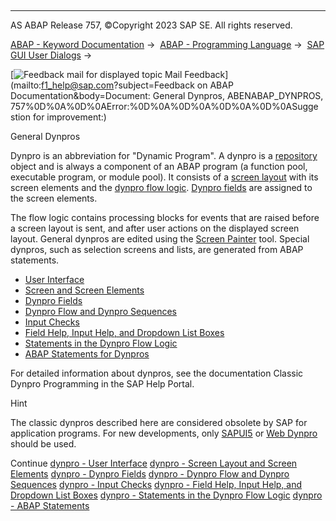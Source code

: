   

* * *

AS ABAP Release 757, ©Copyright 2023 SAP SE. All rights reserved.

[ABAP - Keyword Documentation](javascript:call_link\('abenabap.htm'\)) →  [ABAP - Programming Language](javascript:call_link\('abenabap_reference.htm'\)) →  [SAP GUI User Dialogs](javascript:call_link\('abenabap_screens.htm'\)) → 

 [![](Mail.gif?object=Mail.gif&sap-language=EN "Feedback mail for displayed topic") Mail Feedback](mailto:f1_help@sap.com?subject=Feedback on ABAP Documentation&body=Document: General Dynpros, ABENABAP_DYNPROS, 757%0D%0A%0D%0AError:%0D%0A%0D%0A%0D%0A%0D%0ASugge
stion for improvement:)

General Dynpros

Dynpro is an abbreviation for "Dynamic Program". A dynpro is a [repository](javascript:call_link\('abenrepository_glosry.htm'\) "Glossary Entry") object and is always a component of an ABAP program (a function pool, executable program, or module pool). It consists of a [screen layout](javascript:call_link\('abenscreen_glosry.htm'\) "Glossary Entry") with its screen elements and the [dynpro flow logic](javascript:call_link\('abendynpro_flow_logic_glosry.htm'\) "Glossary Entry"). [Dynpro fields](javascript:call_link\('abendynpro_field_glosry.htm'\) "Glossary Entry") are assigned to the screen elements.

The flow logic contains processing blocks for events that are raised before a screen layout is sent, and after user actions on the displayed screen layout. General dynpros are edited using the [Screen Painter](javascript:call_link\('abenscreen_painter_glosry.htm'\) "Glossary Entry") tool. Special dynpros, such as selection screens and lists, are generated from ABAP statements.

-   [User Interface](javascript:call_link\('abenabap_dynpros_gui.htm'\))
-   [Screen and Screen Elements](javascript:call_link\('abenabap_dynpros_screen.htm'\))
-   [Dynpro Fields](javascript:call_link\('abenabap_dynpros_fields.htm'\))
-   [Dynpro Flow and Dynpro Sequences](javascript:call_link\('abenabap_dynpros_processing.htm'\))
-   [Input Checks](javascript:call_link\('abenabap_dynpros_checks.htm'\))
-   [Field Help, Input Help, and Dropdown List Boxes](javascript:call_link\('abenabap_dynpros_help.htm'\))
-   [Statements in the Dynpro Flow Logic](javascript:call_link\('abenabap_dynpros_dynpro_statements.htm'\))
-   [ABAP Statements for Dynpros](javascript:call_link\('abenabap_dynpros_abap_statements.htm'\))

For detailed information about dynpros, see the documentation Classic Dynpro Programming in the SAP Help Portal.

Hint

The classic dynpros described here are considered obsolete by SAP for application programs. For new developments, only [SAPUI5](javascript:call_link\('abensapui5_glosry.htm'\) "Glossary Entry") or [Web Dynpro](javascript:call_link\('abenweb_dynpro_glosry.htm'\) "Glossary Entry") should be used.

Continue
[dynpro - User Interface](javascript:call_link\('abenabap_dynpros_gui.htm'\))
[dynpro - Screen Layout and Screen Elements](javascript:call_link\('abenabap_dynpros_screen.htm'\))
[dynpro - Dynpro Fields](javascript:call_link\('abenabap_dynpros_fields.htm'\))
[dynpro - Dynpro Flow and Dynpro Sequences](javascript:call_link\('abenabap_dynpros_processing.htm'\))
[dynpro - Input Checks](javascript:call_link\('abenabap_dynpros_checks.htm'\))
[dynpro - Field Help, Input Help, and Dropdown List Boxes](javascript:call_link\('abenabap_dynpros_help.htm'\))
[dynpro - Statements in the Dynpro Flow Logic](javascript:call_link\('abenabap_dynpros_dynpro_statements.htm'\))
[dynpro - ABAP Statements](javascript:call_link\('abenabap_dynpros_abap_statements.htm'\))